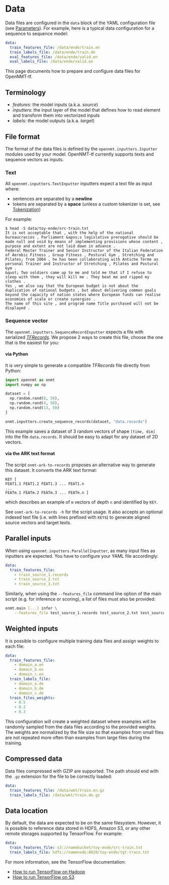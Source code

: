 # Data

Data files are configured in the `data` block of the YAML configuration file (see [Parameters](configuration.md)). For example, here is a typical data configuration for a sequence to sequence model:

```yaml
data:
  train_features_file: /data/ende/train.en
  train_labels_file: /data/ende/train.de
  eval_features_file: /data/ende/valid.en
  eval_labels_file: /data/ende/valid.en
```

This page documents how to prepare and configure data files for OpenNMT-tf.

## Terminology

* *features*: the model inputs (a.k.a. *source*)
* *inputters*: the input layer of the model that defines how to read element and transform them into vectorized inputs
* *labels*: the model outputs (a.k.a. *target*)

## File format

The format of the data files is defined by the `opennmt.inputters.Inputter` modules used by your model. OpenNMT-tf currently supports texts and sequence vectors as inputs.

### Text

All `opennmt.inputters.TextInputter` inputters expect a text file as input where:

* sentences are separated by a **newline**
* tokens are separated by a **space** (unless a custom tokenizer is set, see [Tokenization](tokenization.md))

For example:

```text
$ head -5 data/toy-ende/src-train.txt
It is not acceptable that , with the help of the national bureaucracies , Parliament &apos;s legislative prerogative should be made null and void by means of implementing provisions whose content , purpose and extent are not laid down in advance .
Federal Master Trainer and Senior Instructor of the Italian Federation of Aerobic Fitness , Group Fitness , Postural Gym , Stretching and Pilates; from 2004 , he has been collaborating with Antiche Terme as personal Trainer and Instructor of Stretching , Pilates and Postural Gym .
&quot; Two soldiers came up to me and told me that if I refuse to sleep with them , they will kill me . They beat me and ripped my clothes .
Yes , we also say that the European budget is not about the duplication of national budgets , but about delivering common goals beyond the capacity of nation states where European funds can realise economies of scale or create synergies .
The name of this site , and program name Title purchased will not be displayed .
```

### Sequence vector

The `opennmt.inputters.SequenceRecordInputter` expects a file with serialized [*TFRecords*](https://www.tensorflow.org/tutorials/load_data/tfrecord). We propose 2 ways to create this file, choose the one that is the easiest for you:

#### via Python

It is very simple to generate a compatible *TFRecords* file directly from Python:

```python
import opennmt as onmt
import numpy as np

dataset = [
  np.random.rand(8, 50),
  np.random.rand(4, 50),
  np.random.rand(13, 50)
]

onmt.inputters.create_sequence_records(dataset, "data.records")
```

This example saves a dataset of 3 random vectors of shape `[time, dim]` into the file `data.records`. It should be easy to adapt for any dataset of 2D vectors.

#### via the ARK text format

The script `onmt-ark-to-records` proposes an alternative way to generate this dataset. It converts the ARK text format:

```text
KEY [
FEAT1.1 FEAT1.2 FEAT1.3 ... FEAT1.n
...
FEATm.1 FEATm.2 FEATm.3 ... FEATm.n ]
```

which describes an example of `m` vectors of depth `n` and identified by `KEY`.

See `onmt-ark-to-records -h` for the script usage. It also accepts an optional indexed text file (i.e. with lines prefixed with `KEY`s) to generate aligned source vectors and target texts.

## Parallel inputs

When using `opennmt.inputters.ParallelInputter`, as many input files as inputters are expected. You have to configure your YAML file accordingly:

```yaml
data:
  train_features_file:
    - train_source_1.records
    - train_source_2.txt
    - train_source_3.txt
```

Similarly, when using the `--features_file` command line option of the main script (e.g. for inference or scoring), a list of files must also be provided:

```bash
onmt.main [...] infer \
    --features_file test_source_1.records test_source_2.txt test_source_3.txt
```

## Weighted inputs

It is possible to configure multiple training data files and assign weights to each file:

```yaml
data:
  train_features_file:
    - domain_a.en
    - domain_b.en
    - domain_c.en
  train_labels_file:
    - domain_a.de
    - domain_b.de
    - domain_c.de
  train_files_weights:
    - 0.5
    - 0.2
    - 0.3
```

This configuration will create a weighted dataset where examples will be randomly sampled from the data files according to the provided weights. The weights are normalized by the file size so that examples from small files are not repeated more often than examples from large files during the training.

## Compressed data

Data files compressed with GZIP are supported. The path should end with the `.gz` extension for the file to be correctly loaded:

```yaml
data:
  train_features_file: /data/wmt/train.en.gz
  train_labels_file: /data/wmt/train.de.gz
```

## Data location

By default, the data are expected to be on the same filesystem. However, it is possible to reference data stored in HDFS, Amazon S3, or any other remote storages supported by TensorFlow. For example:

```yaml
data:
  train_features_file: s3://namebucket/toy-ende/src-train.txt
  train_labels_file: hdfs://namenode:8020/toy-ende/tgt-train.txt
```

For more information, see the TensorFlow documentation:

* [How to run TensorFlow on Hadoop](https://www.tensorflow.org/deploy/hadoop)
* [How to run TensorFlow on S3](https://www.tensorflow.org/deploy/s3)
